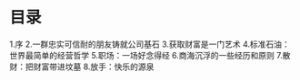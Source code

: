 # 目录
1.序
2.一群忠实可信耐的朋友铸就公司基石
3.获取财富是一门艺术
4.标准石油：世界最简单的经营哲学
5.职场：一场好念得经
6.商海沉浮的一些经历和原则
7.散财：把财富带进坟墓
8.放手：快乐的源泉

